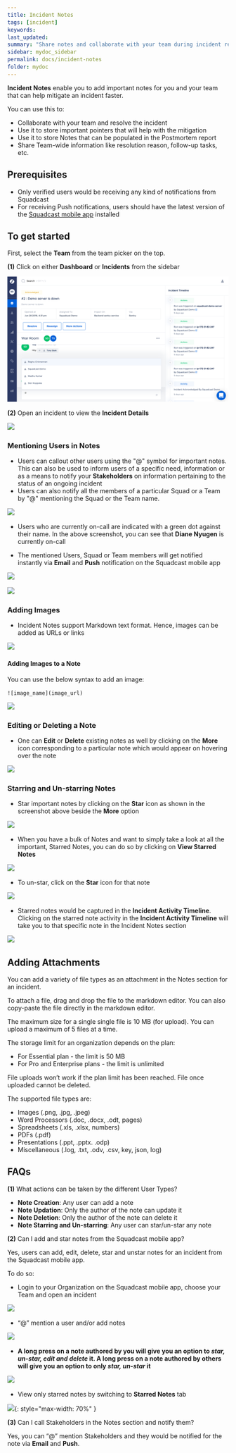```yaml
---
title: Incident Notes
tags: [incident]
keywords:
last_updated:
summary: "Share notes and collaborate with your team during incident resolution"
sidebar: mydoc_sidebar
permalink: docs/incident-notes
folder: mydoc
---
```


**Incident Notes** enable you to add important notes for you and your team that can help mitigate an incident faster.

You can use this to: 
- Collaborate with your team and resolve the incident 
- Use it to store important pointers that will help with the mitigation 
- Use it to store Notes that can be populated in the Postmortem report
- Share Team-wide information like resolution reason, follow-up tasks, etc.

## Prerequisites

- Only verified users would be receiving any kind of notifications from Squadcast
- For receiving Push notifications, users should have the latest version of the [Squadcast mobile app](https://support.squadcast.com/docs/using-the-mobile-app) installed


## To get started

First, select the **Team** from the team picker on the top.

**(1)** Click on either **Dashboard** or **Incidents** from the sidebar

![](images/incident_1.png)

**(2)** Open an incident to view the **Incident Details**

![](images/incident_notes_1_1.png)

### Mentioning Users in Notes

- Users can callout other users using the "@" symbol for important notes. This can also be used to inform users of a specific need, information or as a means to notify your **Stakeholders** on information pertaining to the status of an ongoing incident
- Users can also notify all the members of a particular Squad or a Team by "@" mentioning the Squad or the Team name.

![](images/incident_notes_2.png)

- Users who are currently on-call are indicated with a green dot against their name. In the above screenshot, you can see that **Diane Nyugen** is currently on-call

- The mentioned Users, Squad or Team members will get notified instantly via **Email** and **Push** notification on the Squadcast mobile app

![](images/incident_notes_3.png)

![](images/incident_notes_4.png)

### Adding Images

- Incident Notes support Markdown text format. Hence, images can be added as URLs or links 

![](images/incident_notes4_1.png)

#### Adding Images to a Note

You can use the below syntax to add an image:

```
![image_name](image_url)
```

![](images/incident_notes_6.png)

### Editing or Deleting a Note

- One can **Edit** or **Delete** existing notes as well by clicking on the **More** icon corresponding to a particular note which would appear on hovering over the note

![](images/incident_notes_7.png)

### Starring and Un-starring Notes 

- Star important notes by clicking on the **Star** icon as shown in the screenshot above beside the **More** option

![](images/incident_notes_8.png)

- When you have a bulk of Notes and want to simply take a look at all the important, Starred Notes, you can do so by clicking on **View Starred Notes**

![](images/incident_notes_9.png)

- To un-star, click on the **Star** icon for that note

![](images/incident_notes_10.png)

- Starred notes would be captured in the **Incident Activity Timeline**. Clicking on the starred note activity in the **Incident Activity Timeline** will take you to that specific note in the Incident Notes section

![](images/incident_notes10_1.png)

## Adding Attachments

You can add a variety of file types as an attachment in the Notes section for an incident.

To attach a file, drag and drop the file to the markdown editor. You can also copy-paste the file directly in the markdown editor.

The maximum size for a single single file is 10 MB (for upload). You can upload a maximum of 5 files at a time.

The storage limit for an organization depends on the plan:

- For Essential plan - the limit is 50 MB
- For Pro and Enterprise plans - the limit is unlimited

File uploads won’t work if the plan limit has been reached. File once uploaded cannot be deleted.

The supported file types are:

- Images (.png, .jpg, .jpeg)
- Word Processors (.doc, .docx, .odt, pages)
- Spreadsheets (.xls, .xlsx, numbers)
- PDFs (.pdf)
- Presentations (.ppt, .pptx. .odp)
- Miscellaneous (.log, .txt, .odv, .csv, key, json, log)

## FAQs

**(1)** What actions can be taken by the different User Types?

- **Note Creation**: Any user can add a note
- **Note Updation**: Only the author of the note can update it
- **Note Deletion**: Only the author of the note can delete it
- **Note Starring and Un-starring**: Any user can star/un-star any note

**(2)** Can I add and star notes from the Squadcast mobile app?

Yes, users can add, edit, delete, star and unstar notes for an incident from the Squadcast mobile app. 

To do so:

- Login to your Organization on the Squadcast mobile app, choose your Team and open an incident

![](images/incident_notes_11.png)

- “@” mention a user and/or add notes

![](images/incident_notes_12.png)

- **A long press on a note authored by you will give you an option to *star, un-star, edit and delete* it. A long press on a note authored by others will give you an option to only *star, un-star* it**

![](images/incident_notes_13.png)

- View only starred notes by switching to **Starred Notes** tab

![](images/incident_notes_14.png){: style="max-width: 70%" }

**(3)** Can I call Stakeholders in the Notes section and notify them?

Yes, you can “@” mention Stakeholders and they would be notified for the note via **Email** and **Push**.
